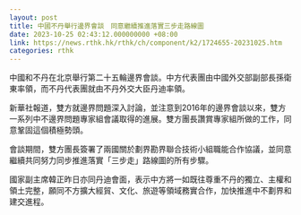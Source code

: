 ```yaml
---
layout: post
title: 中國不丹舉行邊界會談　同意繼續推進落實三步走路線圖
date: 2023-10-25 02:43:12.000000000 +08:00
link: https://news.rthk.hk/rthk/ch/component/k2/1724655-20231025.htm
categories: rthk
---
```


中國和不丹在北京舉行第二十五輪邊界會談。中方代表團由中國外交部副部長孫衛東率領，而不丹代表團就由不丹外交大臣丹迪率領。

新華社報道，雙方就邊界問題深入討論，並注意到2016年的邊界會談以來，雙方一系列中不邊界問題專家組會議取得的進展。雙方團長讚賞專家組所做的工作，同意鞏固這個積極勢頭。

會談期間，雙方團長簽署了兩國關於劃界勘界聯合技術小組職能合作協議，並同意繼續共同努力同步推進落實「三步走」路線圖的所有步驟。

國家副主席韓正昨日亦同丹迪會面，表示中方將一如既往尊重不丹的獨立、主權和領土完整，願同不方擴大經貿、文化、旅遊等領域務實合作，加快推進中不劃界和建交進程。
